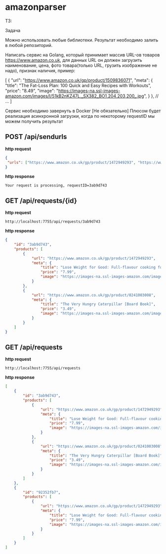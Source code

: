 # amazonparser

ТЗ:

Задача

Можно использовать любые библиотеки.
Результат необходимо залить в любой репозиторий.


Написать сервис на Golang, который принимает массив URL-ов товаров https://www.amazon.co.uk,
для данных URL он должен загрузить наименование, цена, фото товара(только URL, грузить изображение не надо), признак наличия, пример:


[
  {
    "url": "https://www.amazon.co.uk/gp/product/1509836071",
    "meta": {
        "title": "The Fat-Loss Plan: 100 Quick and Easy Recipes with Workouts",
        "price": "8.49",
        "image": "https://images-na.ssl-images-amazon.com/images/I/51kB2nKZ47L._SX382_BO1,204,203,200_.jpg",
    }
  },
  // ...
]

Сервис необходимо завернуть в Docker
[Не обязательно] Плюсом будет реализация асинхронной загрузки, когда по некоторому requestID мы можем получить результат


## POST /api/sendurls

**http request**

```json
{
 "urls": ["https://www.amazon.co.uk/gp/product/1472949293", "https://www.amazon.co.uk/gp/product/0241003008"]
}

```

**http response**

```
Your request is processing, requestID=3ab9d743
```

## GET /api/requests/{id}

**http request**

```
http://localhost:7755/api/requests/3ab9d743

```

**http response**

```json
{
    "id": "3ab9d743",
    "products": [
        {
            "url": "https://www.amazon.co.uk/gp/product/1472949293",
            "meta": {
                "title": "Lose Weight for Good: Full-flavour cooking for a low-calorie diet",
                "price": "7.99",
                "image": "https://images-na.ssl-images-amazon.com/images/I/51x7IABfcgL._SX258_BO1,204,203,200_.jpg"
            }
        },
        {
            "url": "https://www.amazon.co.uk/gp/product/0241003008",
            "meta": {
                "title": "The Very Hungry Caterpillar [Board Book]",
                "price": "3.49",
                "image": "https://images-na.ssl-images-amazon.com/images/I/51nXr9QCsIL._SY354_BO1,204,203,200_.jpg"
            }
        }
    ]
}
```

## GET /api/requests

**http request**

```
http://localhost:7755/api/requests

```

**http response**

```json
[
    {
        "id": "3ab9d743",
        "products": [
            {
                "url": "https://www.amazon.co.uk/gp/product/1472949293",
                "meta": {
                    "title": "Lose Weight for Good: Full-flavour cooking for a low-calorie diet",
                    "price": "7.99",
                    "image": "https://images-na.ssl-images-amazon.com/images/I/51x7IABfcgL._SX258_BO1,204,203,200_.jpg"
                }
            },
            {
                "url": "https://www.amazon.co.uk/gp/product/0241003008",
                "meta": {
                    "title": "The Very Hungry Caterpillar [Board Book]",
                    "price": "3.49",
                    "image": "https://images-na.ssl-images-amazon.com/images/I/51nXr9QCsIL._SY354_BO1,204,203,200_.jpg"
                }
            }
        ]
    },
    {
        "id": "92352fb7",
        "products": [
            {
                "url": "https://www.amazon.co.uk/gp/product/1472949293",
                "meta": {
                    "title": "Lose Weight for Good: Full-flavour cooking for a low-calorie diet",
                    "price": "7.99",
                    "image": "https://images-na.ssl-images-amazon.com/images/I/51x7IABfcgL._SX258_BO1,204,203,200_.jpg"
                }
            }
        ]
    }
]
```
